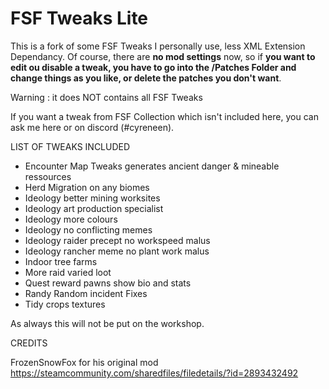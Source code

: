 # FSF Tweaks Lite

This is a fork of some FSF Tweaks I personally use, less XML Extension Dependancy.
Of course, there are **no mod settings** now, so if **you want to edit ou disable a tweak, you have to go into the /Patches Folder and change things as you like, or delete the patches you don't want**.

Warning : it does NOT contains all FSF Tweaks

If you want a tweak from FSF Collection which isn't included here, you can ask me here or on discord (#cyreneen).

LIST OF TWEAKS INCLUDED

- Encounter Map Tweaks generates ancient danger & mineable ressources
- Herd Migration on any biomes
- Ideology better mining worksites
- Ideology art production specialist 
- Ideology more colours
- Ideology no conflicting memes
- Ideology raider precept no workspeed malus
- Ideology rancher meme no plant work malus
- Indoor tree farms
- More raid varied loot
- Quest reward pawns show bio and stats
- Randy Random incident Fixes
- Tidy crops textures

As always this will not be put on the workshop.

CREDITS 

FrozenSnowFox for his original mod https://steamcommunity.com/sharedfiles/filedetails/?id=2893432492



